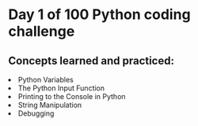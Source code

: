 <h1> Day 1 of 100 Python coding challenge </h1>
<h2> Concepts learned and practiced: </h2>

<li>Python Variables</li>
<li>The Python Input Function</li>
<li>Printing to the Console in Python </li>
<li>String Manipulation</li>
<li>Debugging</li>


